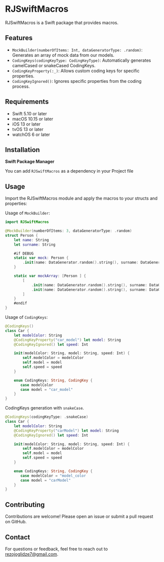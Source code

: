 # RJSwiftMacros

RJSwiftMacros is a Swift package that provides macros.

## Features
- ``MockBuilder(numberOfItems: Int, dataGeneratorType: .random)``: Generates an array of mock data from our models.
- ``CodingKeys(codingKeyType: CodingKeyType)``: Automatically generates camelCased or snakeCased CodingKeys.
- ``CodingKeyProperty(:_)``: Allows custom coding keys for specific properties.
- ``CodingKeyIgnored()``: Ignores specific properties from the coding process.

## Requirements

- Swift 5.10 or later
- macOS 10.15 or later
- iOS 13 or later
- tvOS 13 or later
- watchOS 6 or later

  
## Installation
**Swift Package Manager**

You can add `RJSwiftMacros` as a dependency in your Project file


## Usage

Import the RJSwiftMacros module and apply the macros to your structs and properties:

Usage of `MockBuilder`: 
```swift
import RJSwiftMacros

@MockBuilder(numberOfItems: 3, dataGeneratorType: .random)
struct Person {
    let name: String
    let surname: String

    #if DEBUG
    static var mock: Person {
        .init(name: DataGenerator.random().string(), surname: DataGenerator.random().string())
    }

    static var mockArray: [Person ] {
        [
            .init(name: DataGenerator.random().string(), surname: DataGenerator.random().string()),
            .init(name: DataGenerator.random().string(), surname: DataGenerator.random().string()),
        ]
    }
    #endif
}
```

Usage of `CodingKeys`:
```swift
@CodingKeys()
class Car {
    let modelColor: String
    @CodingKeyProperty("car_model") let model: String
    @CodingKeyIgnored() let speed: Int

    init(modelColor: String, model: String, speed: Int) {
        self.modelColor = modelColor
        self.model = model
        self.speed = speed
    }

    enum CodingKeys: String, CodingKey {
       case modelColor
       case model = "car_model"
    }
}
```

CodingKeys generation with `snakeCase`.
```swift
@CodingKeys(codingKeyType: .snakeCase)
class Car {
    let modelColor: String
    @CodingKeyProperty("carModel") let model: String
    @CodingKeyIgnored() let speed: Int

    init(modelColor: String, model: String, speed: Int) {
        self.modelColor = modelColor
        self.model = model
        self.speed = speed
    }

    enum CodingKeys: String, CodingKey {
       case modelColor = "model_color
       case model = "carModel"
    }
}
```

## Contributing
Contributions are welcome! Please open an issue or submit a pull request on GitHub.


## Contact
For questions or feedback, feel free to reach out to rezojoglidze7@gmail.com.
